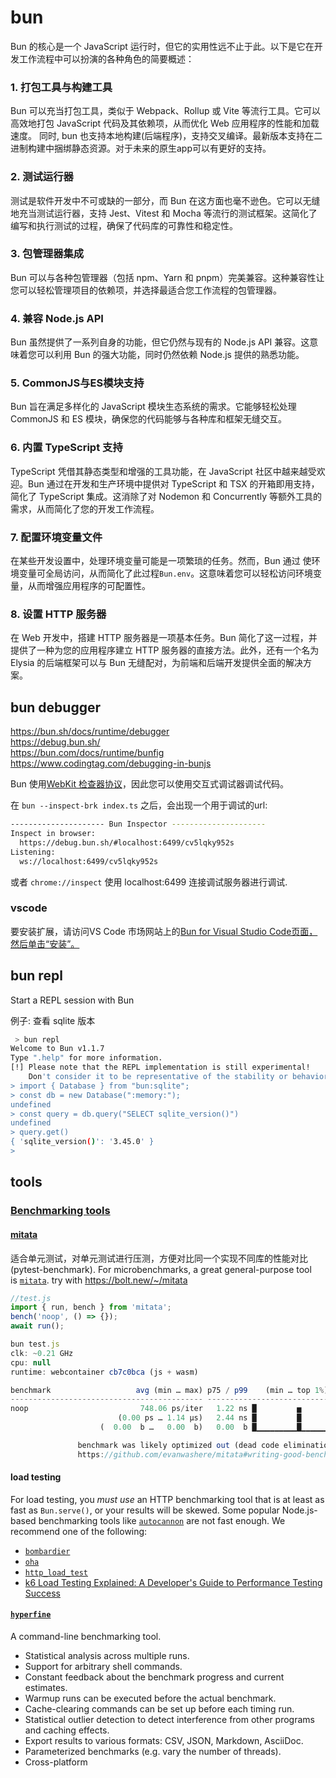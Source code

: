 
# bun

Bun 的核心是一个 JavaScript 运行时，但它的实用性远不止于此。以下是它在开发工作流程中可以扮演的各种角色的简要概述：

### 1. 打包工具与构建工具

Bun 可以充当打包工具，类似于 Webpack、Rollup 或 Vite 等流行工具。它可以高效地打包 JavaScript 代码及其依赖项，从而优化 Web 应用程序的性能和加载速度。
同时, bun 也支持本地构建(后端程序)，支持交叉编译。最新版本支持在二进制构建中捆绑静态资源。对于未来的原生app可以有更好的支持。

### 2. 测试运行器

测试是软件开发中不可或缺的一部分，而 Bun 在这方面也毫不逊色。它可以无缝地充当测试运行器，支持 Jest、Vitest 和 Mocha 等流行的测试框架。这简化了编写和执行测试的过程，确保了代码库的可靠性和稳定性。

### 3. 包管理器集成

Bun 可以与各种包管理器（包括 npm、Yarn 和 pnpm）完美兼容。这种兼容性让您可以轻松管理项目的依赖项，并选择最适合您工作流程的包管理器。

### 4. 兼容 Node.js API 

Bun 虽然提供了一系列自身的功能，但它仍然与现有的 Node.js API 兼容。这意味着您可以利用 Bun 的强大功能，同时仍然依赖 Node.js 提供的熟悉功能。

### 5. CommonJS与ES模块支持

Bun 旨在满足多样化的 JavaScript 模块生态系统的需求。它能够轻松处理 CommonJS 和 ES 模块，确保您的代码能够与各种库和框架无缝交互。

### 6. 内置 TypeScript 支持

TypeScript 凭借其静态类型和增强的工具功能，在 JavaScript 社区中越来越受欢迎。Bun 通过在开发和生产环境中提供对 TypeScript 和 TSX 的开箱即用支持，简化了 TypeScript 集成。这消除了对 Nodemon 和 Concurrently 等额外工具的需求，从而简化了您的开发工作流程。

### 7. 配置环境变量文件

在某些开发设置中，处理环境变量可能是一项繁琐的任务。然而，Bun 通过 使环境变量可全局访问，从而简化了此过程`Bun.env`。这意味着您可以轻松访问环境变量，从而增强应用程序的可配置性。

### 8. 设置 HTTP 服务器

在 Web 开发中，搭建 HTTP 服务器是一项基本任务。Bun 简化了这一过程，并提供了一种为您的应用程序建立 HTTP 服务器的直接方法。此外，还有一个名为 Elysia 的后端框架可以与 Bun 无缝配对，为前端和后端开发提供全面的解决方案。



## bun debugger

https://bun.sh/docs/runtime/debugger  
https://debug.bun.sh/  
https://bun.com/docs/runtime/bunfig  
https://www.codingtag.com/debugging-in-bunjs  

Bun 使用[WebKit 检查器协议](https://github.com/oven-sh/bun/blob/main/packages/bun-inspector-protocol/src/protocol/jsc/index.d.ts)，因此您可以使用交互式调试器调试代码。

在 `bun --inspect-brk index.ts` 之后，会出现一个用于调试的url:

```bash
--------------------- Bun Inspector ---------------------
Inspect in browser:
  https://debug.bun.sh/#localhost:6499/cv5lqky952s
Listening:
  ws://localhost:6499/cv5lqky952s
```

或者 `chrome://inspect` 使用 localhost:6499 连接调试服务器进行调试.

### vscode

要安装扩展，请访问VS Code 市场网站上的[Bun for Visual Studio Code页面，然后单击“安装”。](https://marketplace.visualstudio.com/items?itemName=oven.bun-vscode)


## bun repl

Start a REPL session with Bun

例子: 查看 sqlite 版本
```bash
 > bun repl
Welcome to Bun v1.1.7
Type ".help" for more information.
[!] Please note that the REPL implementation is still experimental!
    Don't consider it to be representative of the stability or behavior of Bun overall.
> import { Database } from "bun:sqlite";
> const db = new Database(":memory:");
undefined
> const query = db.query("SELECT sqlite_version()")
undefined
> query.get()
{ 'sqlite_version()': '3.45.0' }
>
```


## tools

### [Benchmarking tools](https://bun.sh/docs/project/benchmarking#benchmarking-tools)

#### [mitata](https://github.com/evanwashere/mitata)  

适合单元测试，对单元测试进行压测，方便对比同一个实现不同库的性能对比(pytest-benchmark).
For microbenchmarks, a great general-purpose tool is [`mitata`](https://github.com/evanwashere/mitata).
try with  https://bolt.new/~/mitata  

```js
//test.js
import { run, bench } from 'mitata';
bench('noop', () => {});
await run();
```

```js
bun test.js
clk: ~0.21 GHz
cpu: null
runtime: webcontainer cb7c0bca (js + wasm)

benchmark                   avg (min … max) p75 / p99    (min … top 1%)
------------------------------------------- -------------------------------
noop                         748.06 ps/iter   1.22 ns █         ▅           !
                        (0.00 ps … 1.14 µs)   2.44 ns █         █          
                    (  0.00  b …   0.00  b)   0.00  b █▁▁▁▁▁▁▁▁▁█▁▁▁▁▁▁▁▁▁▂

               benchmark was likely optimized out (dead code elimination) = !
               https://github.com/evanwashere/mitata#writing-good-benchmarks
```


#### load testing

For load testing, you _must use_ an HTTP benchmarking tool that is at least as fast as `Bun.serve()`, or your results will be skewed. Some popular Node.js-based benchmarking tools like [`autocannon`](https://github.com/mcollina/autocannon) are not fast enough. We recommend one of the following:

- [`bombardier`](https://github.com/codesenberg/bombardier)
- [`oha`](https://github.com/hatoo/oha)
- [`http_load_test`](https://github.com/uNetworking/uSockets/blob/master/examples/http_load_test.c)
- [k6 Load Testing Explained: A Developer's Guide to Performance Testing Success](https://freedium.cfd/https://medium.com/@rail_to_rescue/k6-load-testing-explained-a-developers-guide-to-performance-testing-success-3c7185d21eed)

#### [`hyperfine`](https://github.com/sharkdp/hyperfine)

A command-line benchmarking tool.

- Statistical analysis across multiple runs.
- Support for arbitrary shell commands.
- Constant feedback about the benchmark progress and current estimates.
- Warmup runs can be executed before the actual benchmark.
- Cache-clearing commands can be set up before each timing run.
- Statistical outlier detection to detect interference from other programs and caching effects.
- Export results to various formats: CSV, JSON, Markdown, AsciiDoc.
- Parameterized benchmarks (e.g. vary the number of threads).
- Cross-platform